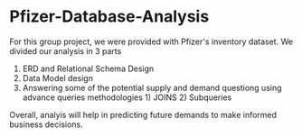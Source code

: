 # Pfizer-Database-Analysis
For this group project, we were provided with Pfizer's inventory dataset. 
We divided our analysis in 3 parts
1. ERD and Relational Schema Design
2. Data Model design
3. Answering some of the potential supply and demand questiong using advance queries methodologies 1) JOINS 2) Subqueries

Overall, analyis will help in predicting future demands to make informed business decisions.

